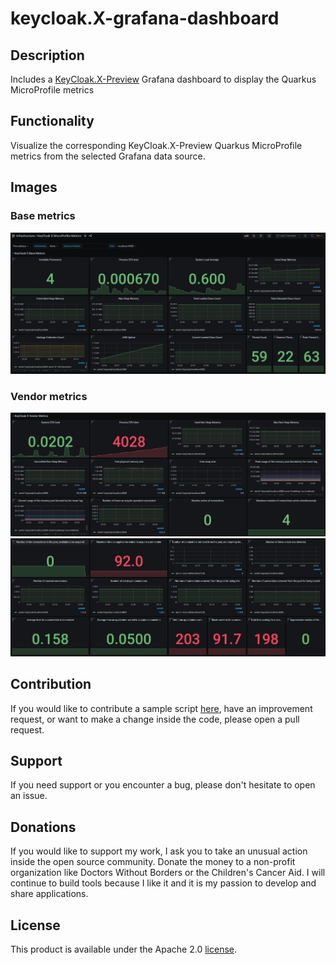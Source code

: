 # keycloak.X-grafana-dashboard

## Description
Includes a [KeyCloak.X-Preview](https://www.keycloak.org/2020/12/first-keycloak-x-release.adoc) Grafana dashboard to display the Quarkus MicroProfile metrics

## Functionality

Visualize the corresponding KeyCloak.X-Preview Quarkus MicroProfile metrics from the selected Grafana data source.

## Images

### Base metrics
![KeyCloak_X_Base_Metrics](./images/KeyCloak_X_Base_Metrics.jpeg)

### Vendor metrics
![KeyCloak_X_Vendor_Metrics_1](./images/KeyCloak_X_Vendor_Metrics_1.jpeg)
![KeyCloak_X_Vendor_Metrics_2](./images/KeyCloak_X_Vendor_Metrics_2.jpeg)

## Contribution

If you would like to contribute a sample script [here](examples), have an improvement request, or want to make a change inside the code, please open a pull request.

## Support

If you need support or you encounter a bug, please don't hesitate to open an issue.

## Donations

If you would like to support my work, I ask you to take an unusual action inside the open source community. Donate the money to a non-profit organization like Doctors Without Borders or the Children's Cancer Aid. I will continue to build tools because I like it and it is my passion to develop and share applications.

## License

This product is available under the Apache 2.0 [license](LICENSE).
